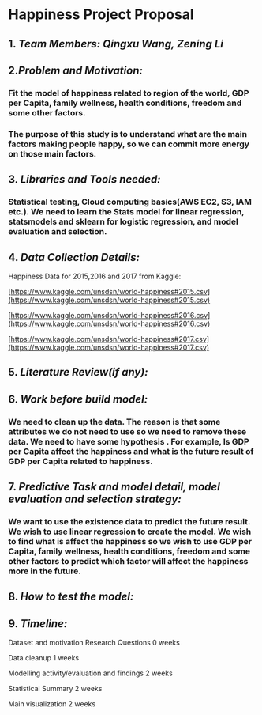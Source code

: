 # Happiness Project Proposal

## 1. *Team Members: Qingxu Wang, Zening Li*

## 2.*Problem and Motivation:*
### Fit the model of happiness related to region of the world, GDP per Capita, family wellness, health conditions, freedom and some other factors.

### The purpose of this study is to understand what are the main factors making people happy, so we can commit more energy on those main factors.

## 3. *Libraries and Tools needed:*
### Statistical testing, Cloud computing basics(AWS EC2, S3, IAM etc.). We need to learn the Stats model for linear regression, statsmodels and sklearn for logistic regression, and model evaluation and selection.

## 4. *Data Collection Details:*
Happiness Data for 2015,2016 and 2017 from Kaggle:

[https://www.kaggle.com/unsdsn/world-happiness#2015.csv](https://www.kaggle.com/unsdsn/world-happiness#2015.csv)

[https://www.kaggle.com/unsdsn/world-happiness#2016.csv](https://www.kaggle.com/unsdsn/world-happiness#2016.csv)

[https://www.kaggle.com/unsdsn/world-happiness#2017.csv](https://www.kaggle.com/unsdsn/world-happiness#2017.csv)

## 5. *Literature Review(if any):*

## 6. *Work before build model:*
### We need to clean up the data. The reason is that some attributes we do not need to use so we need to remove these data. We need to have some hypothesis . For example, Is GDP per Capita affect the happiness and what is the future result of GDP per Capita related to happiness.

## 7. *Predictive Task and model detail, model evaluation and selection strategy:*
### We want to use the existence data to predict the future result. We wish to use linear regression to create the model. We wish to find what is affect the happiness so we wish to use GDP per Capita, family wellness, health conditions, freedom and some other factors to predict which factor will affect the happiness more in the future.

## 8. *How to test the model:*

## 9. *Timeline:*
Dataset and motivation Research Questions  0 weeks

Data cleanup                               1 weeks

Modelling activity/evaluation and findings 2 weeks

Statistical Summary                        2 weeks

Main visualization                         2 weeks  
